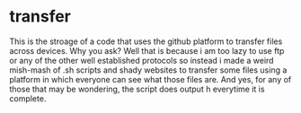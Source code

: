 # transfer
This is the stroage of a code that uses the github platform 
to transfer files across devices.
Why you ask? Well that is because i am too lazy to use ftp or any of the other well established
protocols so instead i made a weird mish-mash of .sh scripts and shady websites to transfer some files
using a platform in which everyone can see what those files are.
And yes, for any of those that may be wondering, the script does output h everytime it is complete.